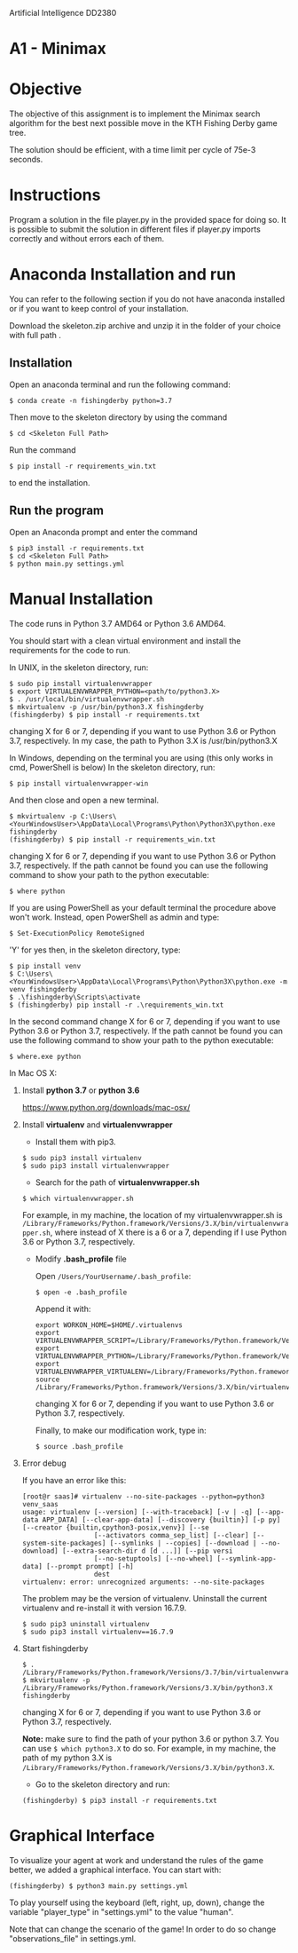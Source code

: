 Artificial Intelligence DD2380

A1 - Minimax
===

# Objective
The objective of this assignment is to implement the Minimax search algorithm for the best next
 possible move in the KTH Fishing Derby game tree.

The solution should be efficient, with a time limit per cycle of 75e-3 seconds.

# Instructions
Program a solution in the file player.py in the provided space for doing so. It is possible to submit the solution in
different files if player.py imports correctly and without errors each of them.

# Anaconda Installation and run

You can refer to the following section if you do not have anaconda installed or if you want to keep control of your installation.

Download the skeleton.zip archive and unzip it in the folder of your choice with full path <Skeleton Full Path>.
 
## Installation

Open an anaconda terminal and run the following command:
```
$ conda create -n fishingderby python=3.7
```
Then move to the skeleton directory by using the command
```
$ cd <Skeleton Full Path>
```
Run the command
```
$ pip install -r requirements_win.txt
```
to end the installation.

## Run the program

Open an Anaconda prompt and enter the command
```
$ pip3 install -r requirements.txt
$ cd <Skeleton Full Path>
$ python main.py settings.yml

```

# Manual Installation
The code runs in Python 3.7 AMD64 or Python 3.6 AMD64.

You should start with a clean virtual environment and install the
requirements for the code to run.

In UNIX, in the skeleton directory, run:

```
$ sudo pip install virtualenvwrapper
$ export VIRTUALENVWRAPPER_PYTHON=<path/to/python3.X>
$ . /usr/local/bin/virtualenvwrapper.sh
$ mkvirtualenv -p /usr/bin/python3.X fishingderby
(fishingderby) $ pip install -r requirements.txt
```

changing X for 6 or 7, depending if you want to use Python 3.6 or Python 3.7, respectively. In my case, the path to Python 3.X is /usr/bin/python3.X

In Windows, depending on the terminal you are using (this only works in cmd, PowerShell is below)
In the skeleton directory, run:
```
$ pip install virtualenvwrapper-win
```

And then close and open a new terminal.

```
$ mkvirtualenv -p C:\Users\<YourWindowsUser>\AppData\Local\Programs\Python\Python3X\python.exe fishingderby
(fishingderby) $ pip install -r requirements_win.txt
```
changing X for 6 or 7, depending if you want to use Python 3.6 or Python 3.7, respectively.
If the path cannot be found you can use the following command to show your path to the python executable:
```
$ where python
```

If you are using PowerShell as your default terminal the procedure above won't work.
Instead, open PowerShell as admin and type:
```
$ Set-ExecutionPolicy RemoteSigned
```
'Y' for yes then, in the skeleton directory, type:
```
$ pip install venv
$ C:\Users\<YourWindowsUser>\AppData\Local\Programs\Python\Python3X\python.exe -m venv fishingderby
$ .\fishingderby\Scripts\activate
$ (fishingderby) pip install -r .\requirements_win.txt
```
In the second command change X for 6 or 7, depending if you want to use Python 3.6 or Python 3.7, respectively. If the path cannot be found you can use the following command to show your path to the python executable:
```
$ where.exe python
```

In Mac OS X:
1. Install **python 3.7** or **python 3.6**

   https://www.python.org/downloads/mac-osx/

2. Install **virtualenv** and **virtualenvwrapper**

   * Install them with pip3.

   ```undefined
   $ sudo pip3 install virtualenv
   $ sudo pip3 install virtualenvwrapper
   ```

   * Search for the path of **virtualenvwrapper.sh**

   ```
   $ which virtualenvwrapper.sh
   ```

   For example, in my machine, the location of my virtualenvwrapper.sh is `/Library/Frameworks/Python.framework/Versions/3.X/bin/virtualenvwrapper.sh`, where instead of X there is a 6 or a 7, depending if I use Python 3.6 or Python 3.7, respectively.

   * Modify **.bash_profile** file

     Open `/Users/YourUsername/.bash_profile`:

     ```
     $ open -e .bash_profile
     ```

     Append it with:

     ```
     export WORKON_HOME=$HOME/.virtualenvs
     export VIRTUALENVWRAPPER_SCRIPT=/Library/Frameworks/Python.framework/Versions/3.X/bin/virtualenvwrapper.sh
     export VIRTUALENVWRAPPER_PYTHON=/Library/Frameworks/Python.framework/Versions/3.X/bin/python3
     export VIRTUALENVWRAPPER_VIRTUALENV=/Library/Frameworks/Python.framework/Versions/3.X/bin/virtualenv
     source /Library/Frameworks/Python.framework/Versions/3.X/bin/virtualenvwrapper.sh
     ```

     changing X for 6 or 7, depending if you want to use Python 3.6 or Python 3.7, respectively.

     Finally, to make our modification work, type in:

     ```
     $ source .bash_profile
     ```

3. Error debug

   If you have an error like this:

   ```
   [root@r saas]# virtualenv --no-site-packages --python=python3 venv_saas
   usage: virtualenv [--version] [--with-traceback] [-v | -q] [--app-data APP_DATA] [--clear-app-data] [--discovery {builtin}] [-p py] [--creator {builtin,cpython3-posix,venv}] [--se
                     [--activators comma_sep_list] [--clear] [--system-site-packages] [--symlinks | --copies] [--download | --no-download] [--extra-search-dir d [d ...]] [--pip versi
                     [--no-setuptools] [--no-wheel] [--symlink-app-data] [--prompt prompt] [-h]
                     dest
   virtualenv: error: unrecognized arguments: --no-site-packages
   ```

   The problem may be the version of virtualenv. Uninstall the current virtualenv and re-install it with version 16.7.9.

   ```
   $ sudo pip3 uninstall virtualenv
   $ sudo pip3 install virtualenv==16.7.9
   ```

4. Start fishingderby

   ```
   $ . /Library/Frameworks/Python.framework/Versions/3.7/bin/virtualenvwrapper.sh
   $ mkvirtualenv -p /Library/Frameworks/Python.framework/Versions/3.X/bin/python3.X fishingderby
   ```

   changing X for 6 or 7, depending if you want to use Python 3.6 or Python 3.7, respectively.

   **Note:** make sure to find the path of your python 3.6 or python 3.7. You can use `$ which python3.X` to do so. For example, in my machine, the path of my python 3.X is `/Library/Frameworks/Python.framework/Versions/3.X/bin/python3.X`.

   * Go to the skeleton directory and run:

   ```
   (fishingderby) $ pip3 install -r requirements.txt
   ```

# Graphical Interface
To visualize your agent at work and understand the rules of the game better, we added a graphical
interface. You can start with:

```
(fishingderby) $ python3 main.py settings.yml
```

To play yourself using the keyboard (left, right, up, down), change the variable "player_type" in "settings.yml" to the value "human".

Note that can change the scenario of the game! In order to do so change "observations_file" in settings.yml.
